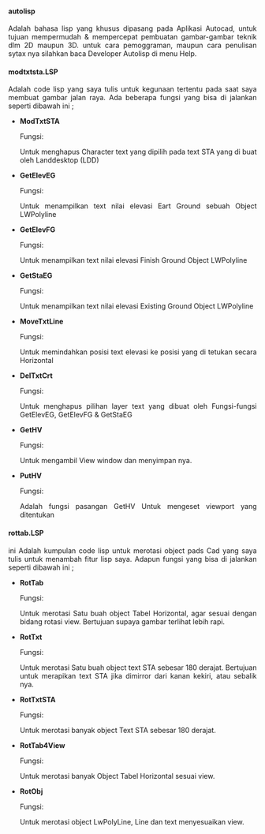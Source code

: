#### autolisp
<p align=justify>Adalah bahasa lisp yang khusus 
dipasang pada Aplikasi Autocad, untuk tujuan mempermudah & mempercepat 
pembuatan gambar-gambar teknik dlm 2D maupun 3D.
untuk cara pemoggraman, maupun cara penulisan sytax nya
silahkan baca Developer Autolisp di menu Help.</p>

#### modtxtsta.LSP
<p align=justify>Adalah code lisp yang saya tulis untuk 
kegunaan tertentu pada saat saya membuat gambar 
jalan raya. Ada beberapa fungsi yang bisa di jalankan
seperti dibawah ini ;</p>

- **ModTxtSTA**

    Fungsi: 

    <p align=justify>Untuk menghapus Character 
    text yang dipilih  pada text STA yang di buat oleh 
    Landdesktop (LDD)</p>

- **GetElevEG**

    Fungsi: 

    <p align=justify>Untuk menampilkan text nilai 
    elevasi Eart Ground sebuah Object LWPolyline</p>

- **GetElevFG**

    Fungsi:

    <p align=justify>Untuk menampilkan text nilai
     elevasi Finish Ground Object LWPolyline 
    </p>

- **GetStaEG**

    Fungsi:

    <p align=justify>Untuk menampilkan text nilai
     elevasi Existing Ground Object LWPolyline 
    </p>

- **MoveTxtLine**

    Fungsi:

    <p align=justify>Untuk memindahkan posisi text 
     elevasi ke posisi yang di tetukan secara Horizontal
    </p>

- **DelTxtCrt**

    Fungsi:

    <p align=justify>Untuk menghapus pilihan layer text
     yang dibuat oleh Fungsi-fungsi GetElevEG, GetElevFG & GetStaEG
    </p>

- **GetHV**

    Fungsi:

    <p align=justify>Untuk mengambil View window dan
      menyimpan nya. 
    </p>

- **PutHV**

    Fungsi:

    <p align=justify>Adalah fungsi pasangan GetHV Untuk 
       mengeset viewport yang ditentukan
    </p>


#### rottab.LSP
<p align=justify>ini Adalah kumpulan code lisp 
untuk merotasi object pads Cad yang saya tulis untuk 
menambah fitur lisp saya. 
Adapun fungsi yang bisa di jalankan
seperti dibawah ini ;</p>

- **RotTab**

    Fungsi: 

    <p align=justify>Untuk merotasi Satu buah object Tabel 
    Horizontal, agar sesuai dengan bidang rotasi view. 
    Bertujuan supaya gambar terlihat lebih rapi. 
    </p>

- **RotTxt**

    Fungsi: 

    <p align=justify>Untuk merotasi Satu buah object text 
     STA sebesar 180 derajat. Bertujuan untuk merapikan text STA
     jika dimirror dari kanan kekiri, atau sebalik nya. 
     </p>

- **RotTxtSTA**

    Fungsi:

    <p align=justify>Untuk merotasi banyak object Text STA
     sebesar 180 derajat. 
    </p>

- **RotTab4View**

    Fungsi:

    <p align=justify>Untuk merotasi banyak Object Tabel
    Horizontal sesuai view. 
    </p>

- **RotObj**

    Fungsi:

    <p align=justify>Untuk merotasi object LwPolyLine, Line 
    dan text menyesuaikan view. 
    </p>

